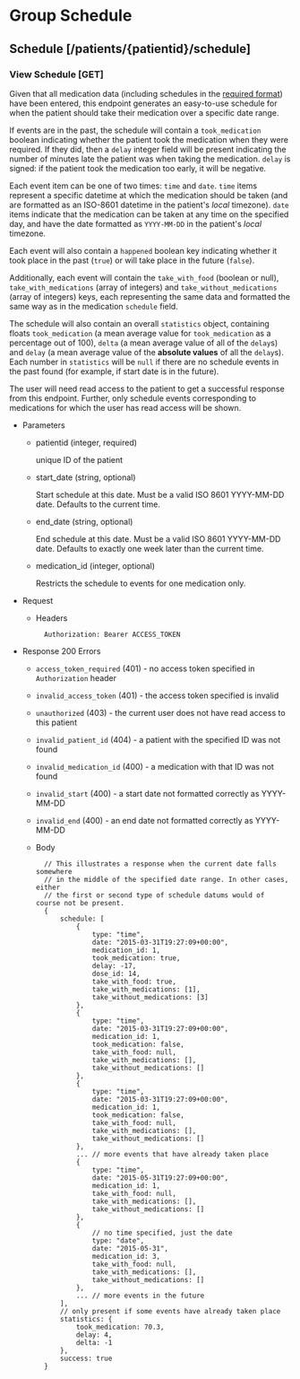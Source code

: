# Group Schedule
## Schedule [/patients/{patientid}/schedule]
### View Schedule [GET]
Given that all medication data (including schedules in the [required format](#medications))
have been entered, this endpoint generates an easy-to-use schedule for when the patient
should take their medication over a specific date range.

If events are in the past, the schedule will contain a `took_medication` boolean indicating
whether the patient took the medication when they were required. If they did, then a
`delay` integer field will be present indicating the number of minutes late the patient was
when taking the medication. `delay` is signed: if the patient took the medication too early,
it will be negative.

Each event item can be one of two times: `time` and `date`. `time` items represent a specific
datetime at which the medication should be taken (and are formatted as an ISO-8601 datetime
in the patient's _local_ timezone). `date` items indicate that the medication can be taken at
any time on the specified day, and have the date formatted as `YYYY-MM-DD` in the patient's
_local_ timezone.

Each event will also contain a `happened` boolean key indicating whether it took place in the
past (`true`) or will take place in the future (`false`).

Additionally, each event will contain the `take_with_food` (boolean or null), `take_with_medications`
(array of integers) and `take_without_medications` (array of integers) keys, each representing
the same data and formatted the same way as in the medication `schedule` field.

The schedule will also contain an overall `statistics` object, containing floats `took_medication`
(a mean average value for `took_medication` as a percentage out of 100), `delta` (a mean average
value of all of the `delay`s) and `delay` (a mean average value of the **absolute values** of all
the `delay`s). Each number in `statistics` will be `null` if there are no schedule events in
the past found (for example, if start date is in the future).

The user will need read access to the patient to get a successful response from this endpoint.
Further, only schedule events corresponding to medications for which the user has read access
will be shown.

+ Parameters
    + patientid (integer, required)

        unique ID of the patient

    + start_date (string, optional)

        Start schedule at this date. Must be a valid ISO 8601 YYYY-MM-DD date. Defaults
        to the current time.

    + end_date (string, optional)

        End schedule at this date. Must be a valid ISO 8601 YYYY-MM-DD date. Defaults to exactly
        one week later than the current time.

    + medication_id (integer, optional)

        Restricts the schedule to events for one medication only.

+ Request
    + Headers

            Authorization: Bearer ACCESS_TOKEN

+ Response 200
    Errors
    + `access_token_required` (401) - no access token specified in
    `Authorization` header
    + `invalid_access_token` (401) - the access token specified is invalid
    + `unauthorized` (403) - the current user does not have read access to this patient
    + `invalid_patient_id` (404) - a patient with the specified ID was not found
    + `invalid_medication_id` (400) - a medication with that ID was not found
    + `invalid_start` (400) - a start date not formatted correctly as YYYY-MM-DD
    + `invalid_end` (400) - an end date not formatted correctly as YYYY-MM-DD

    + Body

            // This illustrates a response when the current date falls somewhere
            // in the middle of the specified date range. In other cases, either
            // the first or second type of schedule datums would of course not be present.
            {
                schedule: [
                    {
                        type: "time",
                        date: "2015-03-31T19:27:09+00:00",
                        medication_id: 1,
                        took_medication: true,
                        delay: -17,
                        dose_id: 14,
                        take_with_food: true,
                        take_with_medications: [1],
                        take_without_medications: [3]
                    },
                    {
                        type: "time",
                        date: "2015-03-31T19:27:09+00:00",
                        medication_id: 1,
                        took_medication: false,
                        take_with_food: null,
                        take_with_medications: [],
                        take_without_medications: []
                    },
                    {
                        type: "time",
                        date: "2015-03-31T19:27:09+00:00",
                        medication_id: 1,
                        took_medication: false,
                        take_with_food: null,
                        take_with_medications: [],
                        take_without_medications: []
                    },
                    ... // more events that have already taken place
                    {
                        type: "time",
                        date: "2015-05-31T19:27:09+00:00",
                        medication_id: 1,
                        take_with_food: null,
                        take_with_medications: [],
                        take_without_medications: []
                    },
                    {
                        // no time specified, just the date
                        type: "date",
                        date: "2015-05-31",
                        medication_id: 3,
                        take_with_food: null,
                        take_with_medications: [],
                        take_without_medications: []
                    },
                    ... // more events in the future
                ],
                // only present if some events have already taken place
                statistics: {
                    took_medication: 70.3,
                    delay: 4,
                    delta: -1
                },
                success: true
            }

